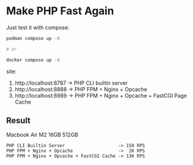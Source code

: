 # Make PHP Fast Again

Just test it with compose:
```sh
podman compose up -d

# or

docker compose up -d
```

site:
1. http://localhost:8787 -> PHP CLI builtin server
2. http://localhost:8888 -> PHP FPM + Nginx + Opcache
3. http://localhost:8989 -> PHP FPM + Nginx + Opcache + FastCGI Page Cache

## Result
Macbook Air M2 16GB 512GB
```
PHP CLI Builtin Server                    -> 150 RPS
PHP FPM + Nginx + Opcache                 ->  2K RPS
PHP FPM + Nginx + Opcache + FastCGI Cache -> 13K RPS
```

